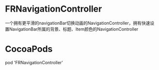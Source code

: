 # FRNavigationController
一个拥有更平滑的navigationBar切换动画的NavigationController，拥有快速设置NavigationBar所属的背景、标题、Item颜色的NavigationController

# CocoaPods
pod 'FRNavigationController'
